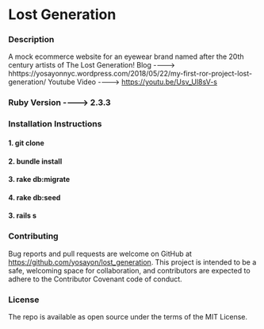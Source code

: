 # Lost Generation

### Description

A mock ecommerce website for an eyewear brand named after the 20th century artists of The Lost Generation!
Blog ----> hhttps://yosayonnyc.wordpress.com/2018/05/22/my-first-ror-project-lost-generation/
Youtube Video ----> https://youtu.be/Usv_Ul8sV-s


### Ruby Version ----> 2.3.3

### Installation Instructions 

#### 1. git clone 
#### 2. bundle install
#### 3. rake db:migrate
#### 4. rake db:seed
#### 3. rails s

### Contributing
Bug reports and pull requests are welcome on GitHub at https://github.com/yosayon/lost_generation. This project is intended to be a safe, welcoming space for collaboration, and contributors are expected to adhere to the Contributor Covenant code of conduct.

### License
The repo is available as open source under the terms of the MIT License.


